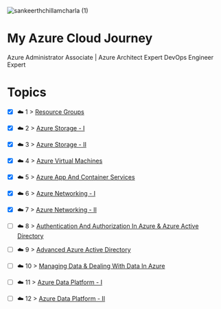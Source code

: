 
![sankeerthchillamcharla (1)](https://user-images.githubusercontent.com/46291282/126032021-b51ca2aa-9ca9-4cc7-b80f-5ff3e5c391f0.png)


# My Azure Cloud Journey 
Azure Administrator Associate |   Azure Architect Expert DevOps Engineer Expert 


# Topics 

- [x] ☁️ 1 > [Resource Groups](Resource%20Group/Readme.md)
- [x] ☁️ 2 > [Azure Storage - I](Storage/Readme.md)
- [x] ☁️ 3 > [Azure Storage - II](Storage%20-%20II#readme)
- [x] ☁️ 4 > [Azure Virtual Machines](Azure%20Virtual%20Machine/Readme.md)
- [x] ☁️ 5 > [Azure App And Container Services](Azure%20App%20And%20Container%20Services/readme.md)
- [x] ☁️ 6 > [Azure Networking - I](Azure%20Networking%20-%20I/Readme.md)
- [x] ☁️ 7 > [Azure Networking - II](Azure%20Networking%20-%20II/Readme.md)
- [ ] ☁️ 8 > [Authentication And Authorization In Azure & Azure Active Directory](#)
- [ ] ☁️ 9 > [Advanced Azure Active Directory](#)
- [ ] ☁️ 10 > [Managing Data & Dealing With Data In Azure](#)
- [ ] ☁️ 11 > [Azure Data Platform - I](#)
- [ ] ☁️ 12 > [Azure Data Platform - II](#)





